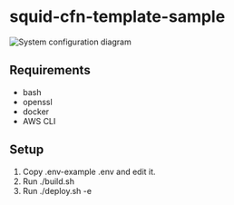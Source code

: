 # squid-cfn-template-sample

![System configuration diagram](https://github.com/ryohei-kamiya/squid-cfn-template-sample/assets/2719533/060fde85-5789-4c7b-9875-27ce8227d182)

## Requirements

- bash
- openssl
- docker
- AWS CLI

## Setup

1. Copy .env-example .env and edit it.
2. Run ./build.sh
3. Run ./deploy.sh -e
